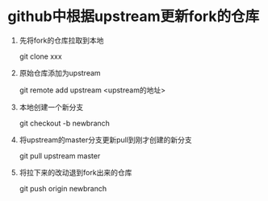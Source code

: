 # github中根据upstream更新fork的仓库



1. 先将fork的仓库拉取到本地

   git  clone xxx

2. 原始仓库添加为upstream

   git  remote add upstream <upstream的地址>

3. 本地创建一个新分支

   git  checkout -b  newbranch

4. 将upstream的master分支更新pull到刚才创建的新分支

   git  pull  upstream master

5. 将拉下来的改动退到fork出来的仓库

   git push origin newbranch